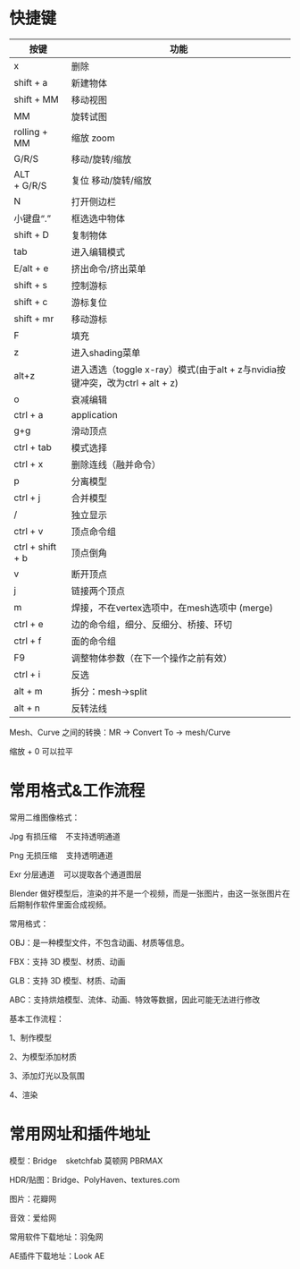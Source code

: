 # 快捷键

| 按键               | 功能                                                          |
| ---------------- | ----------------------------------------------------------- |
| x                | 删除                                                          |
| shift + a        | 新建物体                                                        |
| shift + MM       | 移动视图                                                        |
| MM               | 旋转试图                                                        |
| rolling + MM     | 缩放 zoom                                                     |
| G/R/S            | 移动/旋转/缩放                                                    |
| ALT + G/R/S      | 复位 移动/旋转/缩放                                                 |
| N                | 打开侧边栏                                                       |
| 小键盘“.”           | 框选选中物体                                                      |
| shift + D        | 复制物体                                                        |
| tab              | 进入编辑模式                                                      |
| E/alt + e        | 挤出命令/挤出菜单                                                   |
| shift + s        | 控制游标                                                        |
| shift + c        | 游标复位                                                        |
| shift + mr       | 移动游标                                                        |
| F                | 填充                                                          |
| z                | 进入shading菜单                                                 |
| alt+z            | 进入透选（toggle x-ray）模式(由于alt + z与nvidia按键冲突，改为ctrl + alt + z) |
| o                | 衰减编辑                                                        |
| ctrl + a         | application                                                 |
| g+g              | 滑动顶点                                                        |
| ctrl + tab       | 模式选择                                                        |
| ctrl + x         | 删除连线（融并命令）                                                  |
| p                | 分离模型                                                        |
| ctrl + j         | 合并模型                                                        |
| /                | 独立显示                                                        |
| ctrl + v         | 顶点命令组                                                       |
| ctrl + shift + b | 顶点倒角                                                        |
| v                | 断开顶点                                                        |
| j                | 链接两个顶点                                                      |
| m                | 焊接，不在vertex选项中，在mesh选项中 (merge)                             |
| ctrl + e         | 边的命令组，细分、反细分、桥接、环切                                          |
| ctrl + f         | 面的命令组                                                       |
| F9               | 调整物体参数（在下一个操作之前有效）                                          |
| ctrl + i         | 反选                                                          |
| alt + m          | 拆分：mesh->split                                              |
| alt + n          | 反转法线                                                        |

Mesh、Curve 之间的转换：MR -> Convert To -> mesh/Curve

缩放 + 0 可以拉平

# 常用格式&工作流程

常用二维图像格式：

Jpg 有损压缩    不支持透明通道

Png 无损压缩    支持透明通道

Exr 分层通道    可以提取各个通道图层

Blender 做好模型后，渲染的并不是一个视频，而是一张图片，由这一张张图片在后期制作软件里面合成视频。

常用格式：

OBJ：是一种模型文件，不包含动画、材质等信息。

FBX：支持 3D 模型、材质、动画

GLB：支持 3D 模型、材质、动画

ABC：支持烘焙模型、流体、动画、特效等数据，因此可能无法进行修改

基本工作流程：

1、制作模型

2、为模型添加材质

3、添加灯光以及氛围

4、渲染

# 常用网址和插件地址

模型：Bridge    sketchfab 莫顿网 PBRMAX

HDR/贴图：Bridge、PolyHaven、textures.com

图片：花瓣网

音效：爱给网

常用软件下载地址：羽兔网

AE插件下载地址：Look AE

